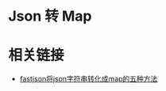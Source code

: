 # Json 转 Map



# 相关链接

- [fastjson将json字符串转化成map的五种方法](https://www.cnblogs.com/heqiyoujing/p/9432153.html)

